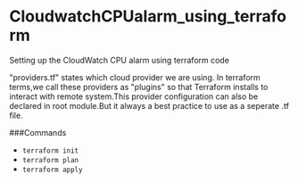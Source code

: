 # CloudwatchCPUalarm_using_terraform
Setting up the CloudWatch CPU alarm using terraform code

"providers.tf" states which cloud provider we are using.
In terraform terms,we call these providers as "plugins" so that Terraform installs to interact with remote system.This provider configuration can also be declared in root module.But it always a best practice to use as a seperate .tf file.

###Commands
- ``` terraform init ```
- ``` terraform plan ```
- ``` terraform apply ```
